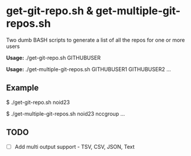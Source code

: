 get-git-repo.sh & get-multiple-git-repos.sh
=============

Two dumb BASH scripts to generate a list of all the repos for one or more users

**Usage:** ./get-git-repo.sh GITHUBUSER

**Usage:** ./get-multiple-git-repos.sh GITHUBUSER1 GITHUBUSER2 ...

## Example

$ ./get-git-repo.sh noid23

$ ./get-multiple-git-repos.sh noid23 nccgroup ...

## TODO

- [ ] Add multi output support - TSV, CSV, JSON, Text
